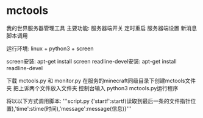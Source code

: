 # mctools
我的世界服务器管理工具
主要功能:
服务器端开关
定时重启
服务器端设置
新消息脚本调用

运行环境:
linux + python3 + screen

screen安装:
apt-get install screen
readline-devel安装:
apt-get install readline-devel

下载 mctools.py 和 monitor.py
在服务的minecraft同级目录下创建mctools文件夹
把上诉两个文件放入文件夹
控制台输入 python3 mctools.py运行程序

将以以下方式调用脚本:
'''script.py {'startf':startf(读取到最后一条的文件指针位置),'time':stime(时间),'message':message(信息)}'''
